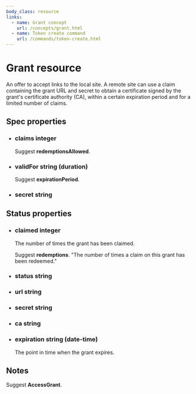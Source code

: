 ```yaml
---
body_class: resource
links:
  - name: Grant concept
    url: /concepts/grant.html
  - name: Token create command
    url: /commands/token-create.html
---
```


# Grant resource

<section>

An offer to accept links to the local site.  A remote site
can use a claim containing the grant URL and secret to
obtain a certificate signed by the grant's certificate
authority (CA), within a certain expiration period and for a
limited number of claims.

</section>

<section>

## Spec properties

- <h3 id="claims">claims <span class="property-info">integer</span></h3>

  Suggest **redemptionsAllowed**.

- <h3 id="validfor">validFor <span class="property-info">string (duration)</span></h3>

  Suggest **expirationPeriod**.

- <h3 id="secret">secret <span class="property-info">string</span></h3>

</section>

<section>

## Status properties

- <h3 id="claimed">claimed <span class="property-info">integer</span></h3>

  The number of times the grant has been claimed.

  Suggest **redemptions**.  "The number of times a claim on
  this grant has been redeemed."

- <h3 id="status">status <span class="property-info">string</span></h3>

- <h3 id="url">url <span class="property-info">string</span></h3>

- <h3 id="secret">secret <span class="property-info">string</span></h3>

- <h3 id="ca">ca <span class="property-info">string</span></h3>

- <h3 id="expiration">expiration <span class="property-info">string (date-time)</span></h3>

  The point in time when the grant expires.

</section>

<section>

## Notes

Suggest **AccessGrant**.

</section>

